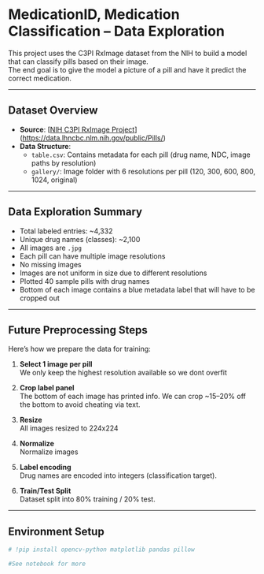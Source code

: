 # MedicationID, Medication Classification – Data Exploration

This project uses the C3PI RxImage dataset from the NIH to build a model that can classify pills based on their image.  
The end goal is to give the model a picture of a pill and have it predict the correct medication.

---

##  Dataset Overview

- **Source**: [[NIH C3PI RxImage Project](https://lhncbc.nlm.nih.gov/project/c3pi-computational-photography-project-pill-identification)](https://data.lhncbc.nlm.nih.gov/public/Pills/)
- **Data Structure**:
  - `table.csv`: Contains metadata for each pill (drug name, NDC, image paths by resolution)
  - `gallery/`: Image folder with 6 resolutions per pill (120, 300, 600, 800, 1024, original)

---

##  Data Exploration Summary

- Total labeled entries: ~4,332
- Unique drug names (classes): ~2,100
- All images are `.jpg`
- Each pill can have multiple image resolutions
- No missing images
- Images are not uniform in size due to different resolutions
- Plotted 40 sample pills with drug names
- Bottom of each image contains a blue metadata label that will have to be cropped out

---

##  Future Preprocessing Steps 

Here’s how we prepare the data for training:

1. **Select 1 image per pill**  
   We only keep the highest resolution available so we dont overfit

2. **Crop label panel**  
   The bottom of each image has printed info. We can crop ~15–20% off the bottom to avoid cheating via text.

3. **Resize**  
   All images resized to 224x224 

4. **Normalize**  
   Normalize images

5. **Label encoding**  
   Drug names are encoded into integers (classification target).

6. **Train/Test Split**  
   Dataset split into 80% training / 20% test.


---

##  Environment Setup

```python
# !pip install opencv-python matplotlib pandas pillow

#See notebook for more
